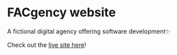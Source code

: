 # FACgency website

A fictional digital agency offering software development:sparkles:

Check out the [live site here](https://fac-23.github.io/preA-week2-miahorian/)!

